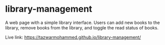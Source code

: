 # library-management

A web page with a simple library interface. Users can add new books to the library, remove books from the library, and toggle the read status of books.

Live link: https://tazwarmohammed.github.io/library-management/